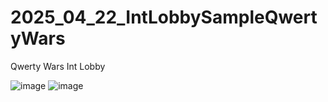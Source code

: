# 2025_04_22_IntLobbySampleQwertyWars
Qwerty Wars Int Lobby


![image](https://github.com/user-attachments/assets/e1592c20-7fd5-48ba-af6e-61bff82e4e9b)
![image](https://github.com/user-attachments/assets/082f267a-8ac9-4981-af8a-722f643ebeba)
